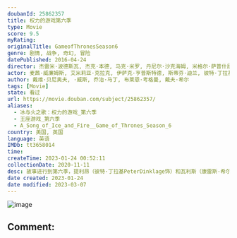 ```yaml
---
doubanId: 25862357
title: 权力的游戏第六季
type: Movie
score: 9.5
myRating: 
originalTitle: GameofThronesSeason6
genre: 剧情, 战争, 奇幻, 冒险
datePublished: 2016-04-24
director: 杰雷米·波德斯瓦, 杰克·本德, 马克·米罗, 丹尼尔·沙克海姆, 米格尔·萨普什尼克
actor: 麦茜·威廉姆斯, 艾米莉亚·克拉克, 伊萨克·亨普斯特德, 斯蒂芬·迪兰, 彼特·丁拉基, 苏菲·特纳, 克里斯蒂安·奈恩, 阿尔菲·艾伦, 琳娜·海蒂, 尼古拉·科斯特, 利亚姆·坎宁安, 娜塔莉·多默尔, 艾丹·吉伦, 马克斯·冯·叙多夫, 伊恩·麦柯肖恩, 皮鲁·埃斯贝克, 弗雷迪·史卓玛, 雅各布·安德森, 伊万·瑞恩, 罗杰·阿什顿, 瑞贝卡·本森, 大卫·布拉德利, 约翰·布莱德利, 阿特·帕金森, 迈克尔·麦克埃尔哈顿, 米希尔·赫伊斯曼, 凯莎·卡斯特, 丹尼尔·波特曼, 迪恩, 格温多兰·克里斯蒂, 乔纳森·普雷斯, 恩佐·科伦蒂, 埃茜·戴维斯, 利诺·法希奥利, 詹姆斯·福克纳, 杰罗姆·弗林, 伊恩·格雷, 朱利安·格洛弗, 杰西卡·亨维克, 康勒斯·希尔, 克里斯托弗·海维尤, 菲恩·琼斯, 艾丽·肯德里克, 罗莎贝尔·劳伦蒂·塞勒斯, 安东·莱瑟, 费伊·马赛, 托比亚斯·门基斯, 汉娜·穆雷, 道比·欧帕瑞, 黛安娜·里格, 安德烈·克劳德, 托比·塞巴斯蒂安, 亚历山大·希迪格, 尤金·西蒙, 欧文·蒂尔, 娜塔丽·特纳, 卡里斯·范·侯登, 鲁珀特·范西塔特, 因迪拉·瓦玛, 杰玛·韦兰, 伊恩·怀特, 汤姆·弗拉席亚, 基特·哈灵顿, 哈弗波·朱利尔斯·比昂森, 瑞奇·查普, 本·克朗普顿, 凯文·埃尔登, 伊恩·盖尔德, 迪恩·, 娜塔莉·伊曼纽尔, 贝拉·拉姆齐, 尼尔·泰格·弗莉, 汉娜·乔恩, 约瑟夫·马勒, 理查德·, 阿尼娅·布克斯坦, 卓库·莫度, 卢克·罗伯茨, 梅兰妮·利伯德, 理查德·多默, 克里夫·罗素, 约翰内斯·豪克尔·约翰内森, 汉娜·沃丁厄姆, 罗伯特·阿拉马约, 萨曼莎·斯毕洛, 塞巴斯蒂安·克罗夫特, 艾迪·艾尔, 吉奥古·萨伍艾斯, 安德鲁·麦克雷, 罗伊·麦克凯恩, 萨布丽娜·巴特利特, 卡德罗莎·奥娜·卡罗尔, 纳撒尼尔·萨利赫, 帕特里克·麦拉海德, 舒雅德·法瑞斯, 迈克尔·菲斯特, 山姆·雷德福
author: 戴维·贝尼奥夫, ·威斯, 乔治·马丁, 布莱恩·考格曼, 戴夫·希尔
tags: [Movie]
state: 看过
url: https://movie.douban.com/subject/25862357/
aliases:
  - 冰与火之歌：权力的游戏_第六季
  - 王座游戏_第六季
  - A_Song_of_Ice_and_Fire__Game_of_Thrones_Season_6
country: 美国, 英国
language: 英语
IMDb: tt3658014
time: 
createTime: 2023-01-24 00:52:11
collectionDate: 2020-11-11
desc: 故事进行到第六季，提利昂（彼特·丁拉基PeterDinklage饰）和瓦利斯（康雷斯·希尔ConlethHill饰）渡海投奔龙母丹妮莉丝（艾米莉亚·克拉克EmiliaClarke饰）...
date created: 2023-01-24
date modified: 2023-03-07
---
```


![image](p2321971908.jpg)

Comment:
---
